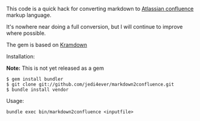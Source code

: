 This code is a quick hack for converting markdown to [Atlassian confluence](http://atlassian.com/confluence) markup language.

It's nowhere near doing a full conversion, but I will continue to improve where possible.

The gem is based on [Kramdown](https://github.com/gettalong/kramdown)

Installation:

__Note:__ This is not yet released as a gem

    $ gem install bundler
    $ git clone git://github.com/jedi4ever/markdown2confluence.git
    $ bundle install vendor

Usage:

`bundle exec bin/markdown2confluence <inputfile>`
